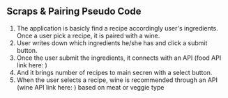 ## Scraps & Pairing Pseudo Code
1. The application is basicly find a recipe accordingly user's ingredients. Once a user pick a recipe, it is paired with a wine.
2. User writes down which ingredients he/she has and click a submit button.
3. Once the user submit the ingredients, it connects with an API (food API link here: ) 
4. And it brings number of recipes to main secren with a select button.
5. When the user selects a recipe, wine is recommended through an API (wine API link here: ) based on meat or veggie type
